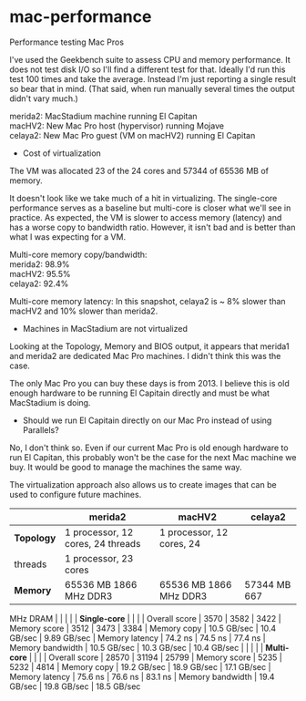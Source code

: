 # mac-performance

Performance testing Mac Pros

I've used the Geekbench suite to assess CPU and memory performance. It does not
test disk I/O so I'll find a different test for that. Ideally I'd run this test
100 times and take the average. Instead I'm just reporting a single result so
bear that in mind. (That said, when run manually several times the output
didn't vary much.)

merida2: MacStadium machine running El Capitan  
macHV2: New Mac Pro host (hypervisor) running Mojave  
celaya2: New Mac Pro guest (VM on macHV2) running El Capitan  

- Cost of virtualization

The VM was allocated 23 of the 24 cores and 57344 of 65536 MB of memory.

It doesn't look like we take much of a hit in virtualizing. The single-core
performance serves as a baseline but multi-core is closer what we'll see in
practice. As expected, the VM is slower to access memory (latency) and has a
worse copy to bandwidth ratio. However, it isn't bad and is better than what I
was expecting for a VM.

Multi-core memory copy/bandwidth:  
merida2: 98.9%  
macHV2: 95.5%  
celaya2: 92.4%  

Multi-core memory latency:
In this snapshot, celaya2 is ~ 8% slower than macHV2 and 10% slower than merida2.

- Machines in MacStadium are not virtualized

Looking at the Topology, Memory and BIOS output, it appears that merida1 and
merida2 are dedicated Mac Pro machines. I didn't think this was the case. 

The only Mac Pro you can buy these days is from 2013. I believe this is old
enough hardware to be running El Capitain directly and must be what MacStadium
is doing.

- Should we run El Capitain directly on our Mac Pro instead of using Parallels?

No, I don't think so. Even if our current Mac Pro is old enough hardware to run
El Capitan, this probably won't be the case for the next Mac machine we buy. It
would be good to manage the machines the same way.

The virtualization approach also allows us to create images that can be used to
configure future machines.


|               | **merida2** | **macHV2** | **celaya2**
| ------------- | ----------- | ---------- | ----------- 
| **Topology**  | 1 processor, 12 cores, 24 threads | 1 processor, 12 cores, 24
threads | 1 processor, 23 cores
| **Memory** | 65536 MB 1866 MHz DDR3 | 65536 MB 1866 MHz DDR3 | 57344 MB 667
MHz DRAM
| | | |
| **Single-core** | | |
| Overall score | 3570 | 3582 | 3422
| Memory score | 3512 | 3473 | 3384
| Memory copy | 10.5 GB/sec | 10.4 GB/sec | 9.89 GB/sec
| Memory latency | 74.2 ns | 74.5 ns | 77.4 ns
| Memory bandwidth | 10.5 GB/sec | 10.3 GB/sec | 10.4 GB/sec
| | | |
| **Multi-core** | | |
| Overall score | 28570 | 31194 | 25799 
| Memory score | 5235 | 5232 | 4814 
| Memory copy | 19.2 GB/sec | 18.9 GB/sec | 17.1 GB/sec
| Memory latency | 75.6 ns | 76.6 ns | 83.1 ns
| Memory bandwidth | 19.4 GB/sec | 19.8 GB/sec | 18.5 GB/sec

